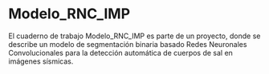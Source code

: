 # Modelo_RNC_IMP

El cuaderno de trabajo Modelo_RNC_IMP es parte de un proyecto, donde se describe un modelo de segmentación binaria basado Redes Neuronales Convolucionales para la detección automática de cuerpos de sal en imágenes sísmicas.
